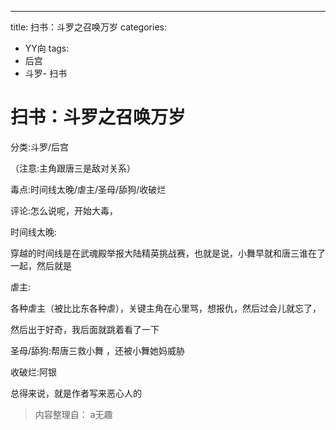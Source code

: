 ---
title: 扫书：斗罗之召唤万岁
categories:
- YY向
tags:
- 后宫
- 斗罗- 扫书
# 扫书：斗罗之召唤万岁
分类:斗罗/后宫

（注意:主角跟唐三是敌对关系）

毒点:时间线太晚/虐主/圣母/舔狗/收破烂

评论:怎么说呢，开始大毒，

时间线太晚:

穿越的时间线是在武魂殿举报大陆精英挑战赛，也就是说，小舞早就和唐三谁在了一起，然后就是

虐主:

各种虐主（被比比东各种虐），关键主角在心里骂，想报仇，然后过会儿就忘了，

然后出于好奇，我后面就跳着看了一下

圣母/舔狗:帮唐三救小舞 ，还被小舞她妈威胁

收破烂:阿银

总得来说，就是作者写来恶心人的


> 内容整理自： a无趣